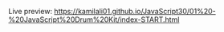 Live preview: https://kamilali01.github.io/JavaScript30/01%20-%20JavaScript%20Drum%20Kit/index-START.html

